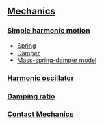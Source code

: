 ## [Mechanics](https://en.wikipedia.org/wiki/Mechanics)

### [Simple harmonic motion](https://en.wikipedia.org/wiki/Simple_harmonic_motion)

* [Spring](https://en.wikipedia.org/wiki/Spring_(device))
* [Damper](https://en.wikipedia.org/wiki/Shock_absorber)
* [Mass-spring-damper model](https://en.wikipedia.org/wiki/Mass-spring-damper_model)

### [Harmonic oscillator](https://en.wikipedia.org/wiki/Harmonic_oscillator)

### [Damping ratio](https://en.wikipedia.org/wiki/Damping_ratio)

### [Contact Mechanics](https://en.wikipedia.org/wiki/Contact_mechanics)
